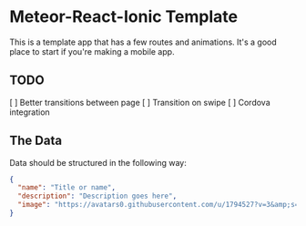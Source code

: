 # Meteor-React-Ionic Template

This is a template app that has a few routes and animations. It's a good place to start if you're making a mobile app.

## TODO

[ ] Better transitions between page
[ ] Transition on swipe
[ ] Cordova integration

## The Data

Data should be structured in the following way:

```json
{
  "name": "Title or name",
  "description": "Description goes here",
  "image": "https://avatars0.githubusercontent.com/u/1794527?v=3&amp;s=460"
}
```
